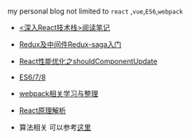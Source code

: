 ### 
my personal blog not limited to ```react``` ,```vue```,```ES6```,```webpack```
+ [<深入React技术栈>阅读笔记 ](https://github.com/du1wu2lzlz/my_blog/issues/6)
+ [Redux及中间件Redux-saga入门](https://github.com/du1wu2lzlz/my_blog/issues/8)
+ [React性能优化之shouldComponentUpdate](https://github.com/du1wu2lzlz/my_blog/issues/4)
+ [ES6/7/8](https://github.com/du1wu2lzlz/my_blog/issues/7)
+ [webpack相关学习与整理](https://github.com/du1wu2lzlz/my_blog/issues/3)

+ [React原理解析](https://github.com/purplebamboo/blog/issues/2)

+ 算法相关 可以参考[这里](https://github.com/CyC2018/Interview-Notebook/blob/master/notes/Leetcode%20%E9%A2%98%E8%A7%A3.md#%E7%AE%97%E6%B3%95%E6%80%9D%E6%83%B3)
